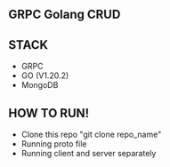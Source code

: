 ## GRPC Golang CRUD

## STACK
- GRPC
- GO (V1.20.2)
- MongoDB

## HOW TO RUN!
- Clone this repo "git clone repo_name" 
- Running proto file
- Running client and server separately
